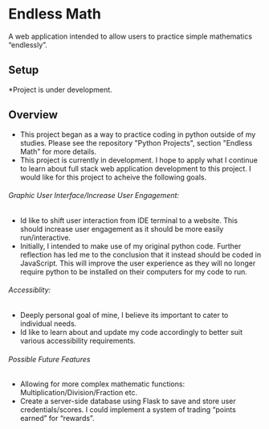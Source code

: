 # Endless Math
A web application intended to allow users to practice simple mathematics “endlessly”. 

## Setup
*Project is under development.

## Overview
- This project began as a way to practice coding in python outside of my studies. Please see the repository "Python Projects", section "Endless Math" for more details.
- This project is currently in development. I hope to apply what I continue to learn about full stack web application development to this project. I would like for this project to acheive the following goals. 

###### Graphic User Interface/Increase User Engagement: 
- Id like to shift user interaction from IDE terminal to a website. This should increase user engagement as it should be more easily run/interactive. 
- Initially, I intended to make use of my original python code. Further reflection has led me to the conclusion that it instead should be coded in JavaScript. This will improve the user experience as they will no longer require python to be installed on their computers for my code to run.

###### Accessiblity: 
- Deeply personal goal of mine, I believe its important to cater to individual needs. 
- Id like to learn about and update my code accordingly to better suit various accessibility requirements.

###### Possible Future Features
- Allowing for more complex mathematic functions: Multiplication/Division/Fraction etc.
- Create a server-side database using Flask to save and store user credentials/scores. I could implement a system of trading “points earned” for “rewards”.
